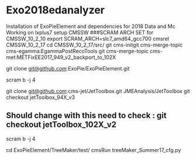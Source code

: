# Exo2018edanalyzer
Installation of ExoPieElement and dependencies for 2018 Data and Mc
Working on lxplus7
setup CMSSW 
###SCRAM ARCH SET for CMSSW_10_2_10
export SCRAM_ARCH=slc7_amd64_gcc700
cmsrel CMSSW_10_2_17
cd CMSSW_10_2_17/src/
git cms-initgit cms-merge-topic cms-egamma:EgammaPostRecoTools
git cms-merge-topic cms-met:METFixEE2017_949_v2_backport_to_102X

git clone git@github.com:ExoPie/ExoPieElement.git

scram b -j 4

git clone git@github.com:cms-jet/JetToolbox.git JMEAnalysis/JetToolbox
git checkout jetToolbox_94X_v3

## Should change with this need to check : git checkout  jetToolbox_102X_v2
scram b -j 4

cd ExoPieElement/TreeMaker/test/
cmsRun treeMaker_Summer17_cfg.py
